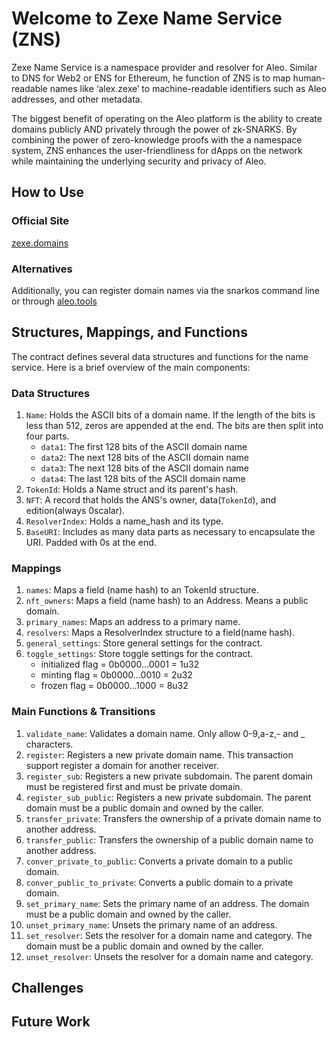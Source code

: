 # Welcome to Zexe Name Service (ZNS)

Zexe Name Service is a namespace provider and resolver for Aleo.  Similar to DNS for Web2 or ENS for Ethereum, he function of ZNS is to map human-readable names like ‘alex.zexe’ to machine-readable identifiers such as Aleo addresses, and other metadata.  

The biggest benefit of operating on the Aleo platform is the ability to create domains publicly AND privately through the power of zk-SNARKS.  By combining the power of zero-knowledge proofs with the a namespace system, ZNS enhances the user-friendliness for dApps on the network while maintaining the underlying security and privacy of Aleo.

## How to Use
### Official Site
[zexe.domains](https://zexe.domains)
### Alternatives
Additionally, you can register domain names via the snarkos command line or through [aleo.tools](https://aleo.tools)

## Structures, Mappings, and Functions
The contract defines several data structures and functions for the name service. Here is a brief overview of the main components:

### Data Structures

1. `Name`: Holds the ASCII bits of a domain name. If the length of the bits is less than 512, zeros are appended at the end. The bits are then split into four parts.
   - `data1`: The first 128 bits of the ASCII domain name
   - `data2`: The next 128 bits of the ASCII domain name
   - `data3`: The next 128 bits of the ASCII domain name
   - `data4`: The last 128 bits of the ASCII domain name
2. `TokenId`: Holds a Name struct and its parent's hash.
3. `NFT`: A record that holds the ANS's owner, data(`TokenId`), and edition(always 0scalar).
4. `ResolverIndex`: Holds a name_hash and its type.
5. `BaseURI`: Includes as many data parts as necessary to encapsulate the URI. Padded with 0s at the end.

### Mappings

1. `names`: Maps a field (name hash) to an TokenId structure.
2. `nft_owners`: Maps a field (name hash) to an Address. Means a public domain.
3. `primary_names`: Maps an address to a primary name.
4. `resolvers`: Maps a ResolverIndex structure to a field(name hash).
5. `general_settings`: Store general settings for the contract.
6. `toggle_settings`: Store toggle settings for the contract.
   - initialized flag = 0b0000...0001 = 1u32
   - minting flag = 0b0000...0010 = 2u32
   - frozen flag = 0b0000...1000 = 8u32

### Main Functions & Transitions

1. `validate_name`: Validates a domain name. Only allow 0-9,a-z,- and _ characters.
2. `register`: Registers a new private domain name. This transaction support register a domain for another receiver.
3. `register_sub`: Registers a new private subdomain. The parent domain must be registered first and must be private domain.
4. `register_sub_public`: Registers a new private subdomain. The parent domain must be a public domain and owned by the caller.
5. `transfer_private`: Transfers the ownership of a private domain name to another address.
6. `transfer_public`: Transfers the ownership of a public domain name to another address.
7. `conver_private_to_public`: Converts a private domain to a public domain.
8. `conver_public_to_private`: Converts a public domain to a private domain.
9. `set_primary_name`: Sets the primary name of an address. The domain must be a public domain and owned by the caller.
10. `unset_primary_name`: Unsets the primary name of an address.
11. `set_resolver`: Sets the resolver for a domain name and category. The domain must be a public domain and owned by the caller.
12. `unset_resolver`: Unsets the resolver for a domain name and category.


## Challenges

## Future Work
